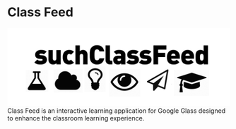 Class Feed
===========
![The Logo](images/class-feed-white.png)
Class Feed is an interactive learning application for Google Glass designed to enhance the classroom learning experience.
